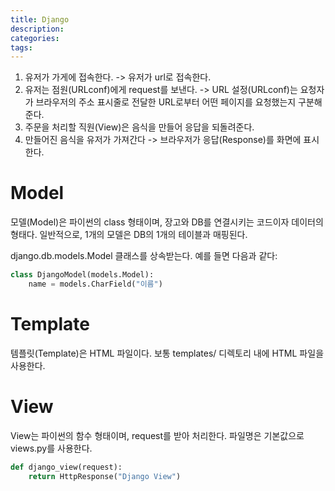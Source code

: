 ```yaml
---
title: Django
description:
categories:
tags:
---
```


1. 유저가 가게에 접속한다. -> 유저가 url로 접속한다.
2. 유저는 점원(URLconf)에게 request를 보낸다. -> URL 설정(URLconf)는 요청자가 브라우저의 주소 표시줄로 전달한 URL로부터 어떤 페이지를 요청했는지 구분해준다.
3. 주문을 처리할 직원(View)은 음식을 만들어 응답을 되돌려준다.
4. 만들어진 음식을 유저가 가져간다 -> 브라우저가 응답(Response)를 화면에 표시한다.

# Model

모델(Model)은 파이썬의 class 형태이며, 장고와 DB를 연결시키는 코드이자 데이터의 형태다. 일반적으로, 1개의 모델은 DB의 1개의 테이블과 매핑된다.

django.db.models.Model 클래스를 상속받는다. 예를 들면 다음과 같다:
```python
class DjangoModel(models.Model):
    name = models.CharField("이름")
```

# Template
템플릿(Template)은 HTML 파일이다. 보통 templates/ 디렉토리 내에 HTML 파일을 사용한다.

# View
View는 파이썬의 함수 형태이며, request를 받아 처리한다. 파일명은 기본값으로 views.py를 사용한다.

```python
def django_view(request):
    return HttpResponse("Django View")
```